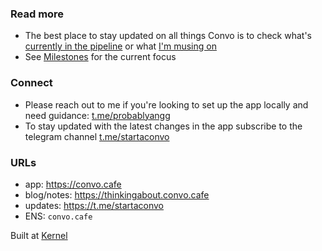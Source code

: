 ### Read more

- The best place to stay updated on all things Convo is to check what's [currently in the pipeline](https://github.com/kernel-community/convo-app/discussions/categories/dev-notes) or what [I'm musing on](https://thinkingabout.convo.cafe)
- See [Milestones](https://github.com/kernel-community/convo-app/milestones) for the current focus

### Connect

- Please reach out to me if you're looking to set up the app locally and need guidance: [t.me/probablyangg](https://t.me/probablyangg)
- To stay updated with the latest changes in the app subscribe to the telegram channel [t.me/startaconvo](https://t.me/startaconvo)

### URLs

- app: https://convo.cafe
- blog/notes: https://thinkingabout.convo.cafe
- updates: https://t.me/startaconvo
- ENS: `convo.cafe`

Built at [Kernel](https://kernel.community/)
